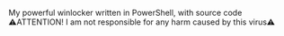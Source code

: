 My powerful winlocker written in PowerShell, with source code
⚠ATTENTION! I am not responsible for any harm caused by this virus⚠
